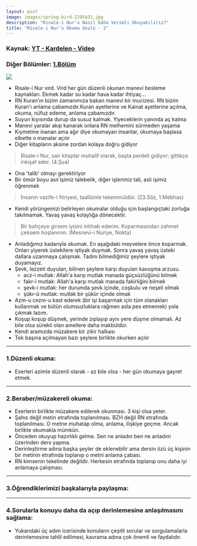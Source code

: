 ```yaml
---
layout: post
image: images/spring-bird-2295431.jpg
description: "Risale-i Nur’u Nasıl Daha Verimli Okuyabiliriz?"
title: "Risale-i Nur’u Okuma Usulü - 2"
---
```

### Kaynak: [YT - Kardelen - Video](https://www.youtube.com/watch?v=ma2hfvmEtQM)
### Diğer Bölümler: [1.Bölüm]({{site.baseurl}}/2020/03/21/rn-hangi-sira-ile-okumali.html)

![]({{site.baseurl}}/images/spring-bird-2295431.jpg)

- Risale-i Nur vird. Vird her gün düzenli okunan manevi besleme kaynakları. Ekmek kadar su kadar hava kadar ihtiyaç...
- RN Kuran'ın bizim zamanımıza bakan manevi bir mucizesi. RN bizim Kuran'ı anlama çabamızdır.Kuran ayetlerine ve Kainat ayetlerine açılma, okuma, nüfuz edeme, anlama çabamızdır.
- Suyun kıyısında durup da susuz kalmak. Yiyeceklerin yanında aç kalma
- Manevi yaralar akıp kanarak onlara RN melhemini sürmeden yaşama
- Kıymetine inanan ama ağır diye okumayan insanlar, okumaya başlasa elbette o manalar açılır
- Diğer kitapların aksine zordan kolaya doğru gidiyor
> Risale-i Nur, sair kitaplar muhalif olarak, başta perdeli gidiyor; gittikçe inkişaf eder. (4.Şua)
- Ona 'talib' olmayı gerektiriyor
- Bir ömür boyu asıl işimiz talebelik, diğer işlerimiz tali, asli işimiz öğrenmek
> İnsanın vazife-i fıtriyesi, taallümle tekemmüldür. (23.Söz, 1.Mebhas)
- Kendi yörüngemizi belirleyen okumalar olduğu için başlangıçtaki zorluğa takılmamak. Yavaş yavaş kolaylığa dönecektir.
> Bir bahçeye girsem iyisini intihab ederim. Koparmasından zahmet çeksem hoşlanırım. (Mesnevi-i Nuriye, Nokta)
- Anladığımız kadarıyla okumak. En aşağıdaki meyvelere önce koparmak. Onları yiyerek üstekilere iştiyak duymak. Sonra yavaş yavaş üsteki dallara uzanmaya çalışmak. Tadını bilmediğimiz şeylere iştiyak duyamayız.
- Şevk, lezzeti duyulan, bilinen şeylere karşı duyulan kavuşma arzusu.
  - acz-i mutlak: Allah'a karşı mutlak manada güçsüzlüğünü bilmek
  - fakr-i mutlak: Allah'a karşı mutlak manada fakirliğini bilmek
  - şevk-i mutlak: her durumda şevk içinde, coşkulu ve neşeli olmak
  - şükr-ü mutlak: mutlak bir şükür içinde olmak
- Azm-u cezm-u kast ederek (bir işi başarmak için tüm olanakları kullanmak ve bütün olumsuzluklara rağmen asla pes etmemek) yola çıkmak lazım.
- Koşup koşup düşmek, yerinde zıplayıp aynı yere düşme olmamalı. Az bile olsa sürekli olan amellere daha makbüldür.
- Kendi aramızda müzakere bir zikir halkası
- Tek başına açılmayan bazı şeylere birlikte okurken açılır

---

### 1.Düzenli okuma: 
- Eserleri azimle düzenli olarak - az bile olsa - her gün okumaya gayret etmek.

---

### 2.Beraber/müzakereli okuma: 
- Eserlerin birlikte müzakere edilerek okunması. 3 kişi olsa yeter.
- Şahıs değil metin etrafında toplanılması. BZH değil RN etrafında toplanılması. O metne muhatap olma, anlama, ilişkiye geçme. Ancak birlikte okumakla mümkün.
- Önceden okuyup hazırlıklı gelme. Sen ne anladın ben ne anladım üzerinden ders yapma.
- Derinleştirme adına başka şeyler de eklenebilir ama dersin özü üç kişinin bir metinin etrafında toplanıp o metni anlama çabası.
- RN kimsenin tekelinde değildir. Herkesin etrafında toplanıp onu daha iyi anlamaya çalışması.

---

### 3.Öğrendiklerimizi başkalarıyla paylaşma:

---

### 4.Sorularla konuyu daha da açıp derinlemesine anlaşılmasını sağlama:
- Yukarıdaki üç adım icerisinde konuların çeşitli sorular ve sorgulamalarla derinlemesine tahlil edilmesi, kavrama adına çok önemli ve faydalıdır.
